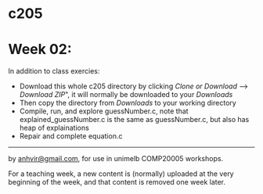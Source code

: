  c205
=======

# Week 02:
In addition to class exercies:
  * Download this whole c205 directory by clicking *Clone or Download* --> *Download ZIP*", it will normally be downloaded to your *Downloads*
  * Then copy the directory from *Downloads* to your working directory
  * Compile, run, and explore guessNumber.c, note that explained_guessNumber.c is the same as guessNumber.c, but also has heap of explainations
  * Repair and complete equation.c   

-------------------------------------------------------------
by anhvir@gmail.com, for use in unimelb COMP20005 workshops.

For a teaching week, a new content is (normally) uploaded at the very beginning of the week, and that content is removed one week later.
